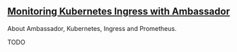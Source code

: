 ## [Monitoring Kubernetes Ingress with Ambassador](https://github.com/coreos/prometheus-operator/blob/master/Documentation/user-guides/monitoring-kubernetes-ingress.md)

About Ambassador, Kubernetes, Ingress and Prometheus.  

TODO
